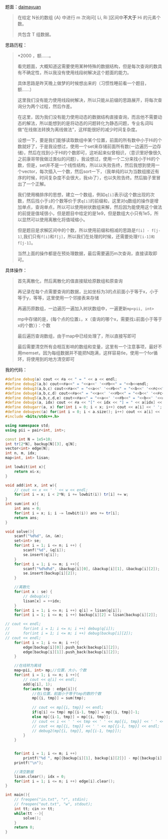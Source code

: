 题面：[daimayuan](http://oj.daimayuan.top/course/10/problem/464)

>在给定 N长的数组 {A} 中进行 m 次询问[ Li, Ri ]区间中**不大于** Hi 的元素个数。
>
>共包含 T 组数据。

思路历程：

>*2000 ，额……。
>
>看完题面，大概知道这需要使用某种特殊的数据结构，但是每次查询的数具有不确定性，所以我没有使用线段树解决这个题面的能力。
>
>具体思路是昨天晚上做梦的时候想出来的（习惯性睡前看一个题目，额……）
>
>这里我们没有能力使用线段树解决，所以只能从前缀的思路展开，将每次查询分为两个过程，然后作差。
>
>在这里，因为我们没有能力使用动态的数据结构直接查询，而且他不需要动态的解法，所以能想到的是将动态的问题转化为静态问题，专业名词叫做“在线做法转换为离线做法”，这样能很好的减少时间复杂度。
>
>设想一下，要是我们能够读取数组中某个位置，前面的所有数中小于Hi的个数就好了，于是我设想过，使用一个set来存储前面所有数(一边遍历一边存储)，然后在找到小于HI的个数即可，这听起来似曾相识，（意识里好像很久之前康哥带我做过类似的问题），我设想过，使用一个二分来找小于Hi的个数，但是，set并不是一个线性结构，所以以失败告终，然后我想到使用一个vector，每次插入一个数，然后sort一下，（我单纯的以为当数组接近有序的时候，时间复杂度不会很大，我sb了），也以失败告终。然后脑子里冒出了一个正解。
>
>我们使用桶排序的思想，建立一个数组，例如`q[i]`表示i这个数出现的次数，然后找小于`i`的个数等价于求`q[i]`的前缀和，这里对q数组的操作是增加单点，查询单点，所以可以使用树状数组来解，然后因为能使用这个做法的前提是值域很小，但是题目中给定的是1e9，但是数组大小只有1e5，所以显然可以使用离散化将值域缩小。
>
>但是题目是求解区间中的个数，所以使用前缀和相减的思路是`f[i] - f[j-1]`,我们只有`f[i]`和`f[j]`，所以我们在处理的时候，还需要处理`f[i-1]和f[j-1]`。
>
>当然上面的操作都是在预处理数据，最后需要遍历m次查询，直接读取即可。

具体操作：

>首先离散化，然后离散化的值直接赋给原数组和原查询
>
>再记录在每个点需要查询的数据，比如坐标为3的点前面小于等于x，小于等于y，等等，这里使用一个邻接表来存储
>
>再遍历原数组，一边遍历一遍加入树状数组中，一遍更新`mp<pii, int>`
>
>mp中存储的是，{每个点的位置`i`，x（查询的哪个x，需要找`i`前面小于等于x的个数）}：个数
>
>最后遍历查询数组，由于map中已经处理了，所以直接写即可
>
>最后需要清空所有会相互影响的数组和变量，这里有一个注意事项，最好不用memset，因为每组数据并不能把N跑满，这样容易tle，使用一个for循环，将使用到的地方清空即可

我的代码：

```c++
#define debug(a) cout << #a << " = " << a << endl;
#define debug2(a,b) cout<<#a<<" = "<<a<<' '<<#b<<" = "<<b<<endl;
#define debug3(a,b,c) cout<<#a<<" = "<<a<<' '<<#b<<" = "<<b<<' '<<#c<<" = "<<c<<endl;
#define debug4(a,b,c,d) cout<<#a<<" = "<<a<<' '<<#b<<" = "<<b<<' '<<#c<<" = "<<c<<' '<<#d<<" = "<<d<<endl;
#define debug5(a,b,c,d,e) cout<<#a<<" = "<<a<<' '<<#b<<" = "<<b<<' '<<#c<<" = "<<c<<' '<<#d<<" = "<<d<<' '<<#e<<" = "<<e<<endl;
#define debugx(a, idx) cout << #a << "[" << idx << "] = " << a[idx] << endl;
#define debugarr(a, x) for(int i = 0; i < x; i++) cout << a[i] << ' '; cout << endl;
#define debugvec(a) for(int i = 0; i < a.size(); i++) cout << a[i] << ' '; cout << endl;
#include <bits/stdc++.h>

using namespace std;
using pii = pair<int, int>;

const int N = 1e5+10;
int tr[2*N], backup[N][3], q[N];
vector<int> edge[N];
int n, m, idx; 
map<int, int> lisan;

int lowbit(int x){
	return x&-x;
}

void add(int x, int w){
	// cout << x << ' ' << w << endl;
	for(int i = x; i < 2*N; i += lowbit(i)) tr[i] += w;
}
int sum(int x){
	int ans = 0;
	for(int i = x; i; i -= lowbit(i)) ans += tr[i];
	return ans;
}

void solve(){
	scanf("%d%d", &n, &m);
	set<int> se;
	for(int i = 1; i <= n; i ++) {
		scanf("%d", &q[i]);
		se.insert(q[i]);
	}
	for(int i = 1; i <= m; i ++){
		scanf("%d%d%d", &backup[i][0], &backup[i][1], &backup[i][2]);
		se.insert(backup[i][2]);
	}

	//离散化
	for(int x : se) {
		// debug(x);
		lisan[x] = ++idx;
	}
 	for(int i = 1; i <= n; i ++) q[i] = lisan[q[i]];
 	for(int i = 1; i <= m; i ++) backup[i][2] = lisan[backup[i][2]];

// cout << endl;
//  	for(int i = 1; i <= n; i ++) debug(q[i]);
//  	for(int i = 1; i <= m; i ++) debug(backup[i][2]);
// cout << endl;
 	for(int i = 1; i <= m; i ++){
 		edge[backup[i][0]].push_back(backup[i][2]);
 		edge[backup[i][1]].push_back(backup[i][2]);
 	}

 	//在线转为离线
 	map<pii, int> mp;//位置，大小，个数
 	for(int i = 1; i <= n; i ++){
 		// cout << q[i] << endl;
 		add(q[i], 1);
		for(auto tmp : edge[i]){
			//在i位置，前面小于等于tmp的数的个数
			mp[{i, tmp}] = sum(tmp);
			
			// cout << mp[{i, tmp}] << endl;
			if(q[i] <= tmp) mp[{i-1, tmp}] = mp[{i, tmp}]-1;
			else mp[{i-1, tmp}] = mp[{i, tmp}];
			// cout << i << ' ' << tmp << ' ' << mp[{i, tmp}] << ' ' << mp[{i-1, tmp}] << endl;
			// cout << mp[{i, tmp}] << ' ' << mp[{i-1, tmp}] << endl;
			// debug2(mp[{i, tmp}], mp[{i-1, tmp}]);
		}
 	}


 	for(int i = 1; i <= m; i ++)
 		printf("%d ", mp[{backup[i][1], backup[i][2]}] - mp[{backup[i][0]-1, backup[i][2]}]);
 	printf("\n");

 	//清空数据
 	lisan.clear(); idx = 0;
 	for(int i = 1; i <= n; i ++) edge[i].clear();
}

int main(){
	// freopen("in.txt", "r", stdin);
	// freopen("out.txt", "w", stdout);
	int tt; cin >> tt;
	while(tt --){
		solve();
	}
	return 0;
}
```

